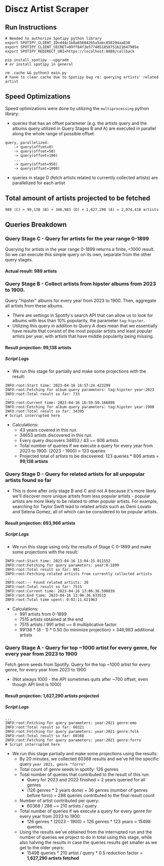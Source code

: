 # Discz Artist Scraper

## Run Instructions

```
# Needed to authorize Spotipy python library
export SPOTIPY_CLIENT_ID=d44c1b8a65604265a5abc858294aa830
export SPOTIPY_CLIENT_SECRET=09ff84f3e5774851858751621647985e
export SPOTIPY_REDIRECT_URI=https://localhost:8888/callback

pip install spotipy --upgrade
# or install spotipy in general

rm .cache && python3 main.py
# have to clear cache due to Spotipy bug re: querying artists' related artist
```

## Speed Optimizations

Speed optimizations were done by utilizing the `multiprocessing` python library:
- queries that has an offset parameter (e.g. the artists query and the albums query utilized in Query Stages B and A) are executed in parallel along the whole range of possible offset.
```
query, parallelized:
	-> query(offset=0)
	-> query(offset=50)
	-> query(offset=100)
	...
	-> query(offset=950)
	-> query(offset=1000)
```
- queries in stage D (fetch artists related to currently collected artists) are parallelized for each artist

## Total amount of artists projected to be fetched

```
989 (C) + 99,138 (B) + 346,983 (D) + 1,627,290 (A) = 2,074,410 artists
```

## Queries Breakdown

### Query Stage C - Query for artists for the year range 0-1899
Querying for artists in the year range 0-1899 returns a finite, <1000 result. So we can execute this simple query on its own, separate from the other query stages.

#### Actual result: 989 artists

### Query Stage B - Collect artists from hipster albums from 2023 to 1900.
Query "hipster" albums for every year from 2023 to 1900. Then, aggregate all artists from these albums.
- There are settings in Spotify's search API that can allow us to look for albums with less than 10% popularity, the parameter `tag:hipster`.
- Utilizing this query in addition to Query A does mean that we essentially have results that consist of the most popular artists and least popular artists per year, with artists that have middle popularity being missing.

#### Result projection: 99,138 artists

##### Script Logs
- We run this stage for partially and make some projections with the result:
```
INFO:root:Start time: 2023-04-16 16:57:24.423299
INFO:root:Fetching for album query parameters: tag:hipster year:2023
INFO:root:Total result so far: 733
...
INFO:root:Current time: 2023-04-16 16:59:50.166898
INFO:root:Fetching for album query parameters: tag:hipster year:1980
INFO:root:Total result so far: 34395
# Script interrupted here
```
- Calculations:
	- 43 years covered in this run.
	- 34653 artists discovered in this run.
	- Every query discovers 34653 / 43 ~= 806 artists
	- Total number of queries if we execute a query for every year from 2023 to 1900: (2023 - 1900) = 123 queries
	- Projected total of artists to be discovered: 123 queries * 806 artists = **99,138 artists**

### Query Stage D - Query for related artists for all unpopular artists found so far
- This is done after only stage B and C and not A because it's more likely we'll discover more unique artists from less popular artists - popular artists are more likely to be related to other popular artists. For example, searching for Taylor Swift lead to related artists such as Demi Lovato and Selena Gomez, all of which can be considered to be popular artists.
#### Result projection: 693,966 artists

##### Script Logs
- We run this stage using only the results of Stage C 0-1899 and make some projections with the result:
```
INFO:root:Start time: 2023-04-16 13:04:25.011552
INFO:root:Fetching for query parameters: year:0-1899
INFO:root:Total result so far: 991
INFO:root:Fetching related artists from currently collected artists
...
INFO:root:-- Found related artists: 20
INFO:root:Total result so far: 7515
INFO:root:Current time: 2023-04-16 13:06:36.598839
INFO:root:End time: 2023-04-16 13:06:36.633515
INFO:root:Total time spent: 0:02:11.621963
```
- Calculations:
	- 991 artists from 0-1899
	- 7515 artists obtained at the end
	- 7515 artists / 991 artist ~= 8 multiplicative factor
	- 99138 * (8 - 1) * 0.50 (to minimize projection) = 346,983 additional artists

### Query Stage A - Query for top ~1000 artist for every genre, for every year from 2023 to 1900

Fetch genre seeds from Spotify. Query for the top ~1000 artist for every genre, for every year from 2023 to 1900
- (Not always 1000 - the API sometimes quits after ~700 offset, even though API limit is 1000)
#### Result projection: 1,627,290 artists projected

##### Script Logs
```
...
INFO:root:Fetching for query parameters: year:2021 genre:emo
INFO:root:Total result so far: 60321
INFO:root:Fetching for query parameters: year:2021 genre:folk
INFO:root:Total result so far: 60368
INFO:root:Fetching for query parameters: year:2021 genre:forro
# Script interrupted here
```

- We run this stage partially and make some projections using the results:
	- By 20 minutes, we collected 60368 results and we've hit the specific query `year 2021, genre "forro"`
	- Total count of genre seeds in spotify: 126 genres
	- Total number of queries that contributed to the result of this run:
		- Query for 2023 and 2022 finished = 2 years queried for all genres
		- (126 genres * 2 years done) + 36 genres (number of genres before forro) = 288 queries contributed to the final result count
	- Number of artist contributed per query:
		- 60368 / 288 ~= 210 artists / query
	- Total number of queries if we execute a query for every genre for every year from 2023 to 1900:
		- 126 genres * (2023 - 1900) = 126 genres * 123 years = 15498 queries.
	- Using the results we've obtained from the interrupted run and the number of queries we project to do in total using this stage, while also halving the results in case the queries results get smaller as we get to the older years:
		- 15498 queries * 210 artist / query * 0.5 reduction factor = **1,627,290 artists fetched**
